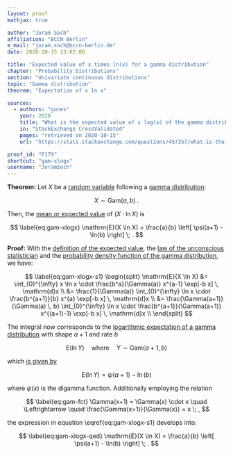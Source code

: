 ```yaml
---
layout: proof
mathjax: true

author: "Joram Soch"
affiliation: "BCCN Berlin"
e_mail: "joram.soch@bccn-berlin.de"
date: 2020-10-15 13:02:00

title: "Expected value of x times ln(x) for a gamma distribution"
chapter: "Probability Distributions"
section: "Univariate continuous distributions"
topic: "Gamma distribution"
theorem: "Expectation of x ln x"

sources:
  - authors: "gunes"
    year: 2020
    title: "What is the expected value of x log(x) of the gamma distribution?"
    in: "StackExchange CrossValidated"
    pages: "retrieved on 2020-10-15"
    url: "https://stats.stackexchange.com/questions/457357/what-is-the-expected-value-of-x-logx-of-the-gamma-distribution"

proof_id: "P179"
shortcut: "gam-xlogx"
username: "JoramSoch"
---
```



**Theorem:** Let $X$ be a [random variable](/D/rvar) following a [gamma distribution](/D/gam):

$$ \label{eq:gam}
X \sim \mathrm{Gam}(a, b) \; .
$$

Then, the [mean or expected value](/D/mean) of $(X \cdot \ln X)$ is

$$ \label{eq:gam-xlogx}
\mathrm{E}(X \ln X) = \frac{a}{b} \left[ \psi(a+1) - \ln(b) \right] \; .
$$


**Proof:** With the [definition of the expected value](/D/mean), the [law of the unconscious statistician](/P/mean-lotus) and the [probability density function of the gamma distribution](/P/gam-pdf), we have:

$$ \label{eq:gam-xlogx-s1}
\begin{split}
\mathrm{E}(X \ln X) &= \int_{0}^{\infty} x \ln x \cdot \frac{b^a}{\Gamma(a)} x^{a-1} \exp[-b x] \, \mathrm{d}x \\
&= \frac{1}{\Gamma(a)} \int_{0}^{\infty} \ln x \cdot \frac{b^{a+1}}{b} x^{a} \exp[-b x] \, \mathrm{d}x \\
&= \frac{\Gamma(a+1)}{\Gamma(a) \, b} \int_{0}^{\infty} \ln x \cdot \frac{b^{a+1}}{\Gamma(a+1)} x^{(a+1)-1} \exp[-b x] \, \mathrm{d}x \\
\end{split}
$$

The integral now corresponds to the [logarithmic expectation of a gamma distribution](/P/gam-logmean) with shape $a+1$ and rate $b$

$$ \label{eq:logmean-a+1}
\mathrm{E}(\ln Y) \quad \text{where} \quad Y \sim \mathrm{Gam}(a+1,b)
$$

which [is given by](/P/gam-logmean)

$$ \label{eq:gam-logmean}
\mathrm{E}(\ln Y) = \psi(a+1) - \ln(b)
$$

where $\psi(x)$ is the digamma function. Additionally employing the relation

$$ \label{eq:gam-fct}
\Gamma(x+1) = \Gamma(x) \cdot x \quad \Leftrightarrow \quad \frac{\Gamma(x+1)}{\Gamma(x)} = x \; ,
$$

the expression in equation \eqref{eq:gam-xlogx-s1} develops into:

$$ \label{eq:gam-xlogx-qed}
\mathrm{E}(X \ln X) = \frac{a}{b} \left[ \psi(a+1) - \ln(b) \right] \; .
$$
